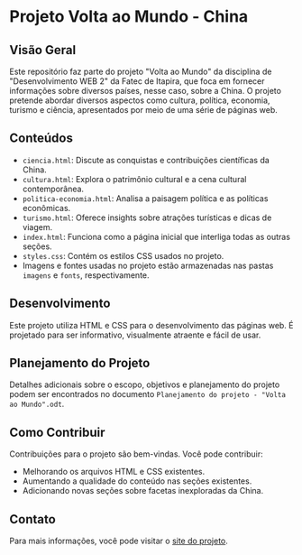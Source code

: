 # Projeto Volta ao Mundo - China

## Visão Geral

Este repositório faz parte do projeto "Volta ao Mundo" da disciplina de "Desenvolvimento WEB 2" da Fatec de Itapira, que foca em fornecer informações sobre diversos países, nesse caso, sobre a China. O projeto pretende abordar diversos aspectos como cultura, política, economia, turismo e ciência, apresentados por meio de uma série de páginas web.

## Conteúdos

- `ciencia.html`: Discute as conquistas e contribuições científicas da China.
- `cultura.html`: Explora o patrimônio cultural e a cena cultural contemporânea.
- `politica-economia.html`: Analisa a paisagem política e as políticas econômicas.
- `turismo.html`: Oferece insights sobre atrações turísticas e dicas de viagem.
- `index.html`: Funciona como a página inicial que interliga todas as outras seções.
- `styles.css`: Contém os estilos CSS usados no projeto.
- Imagens e fontes usadas no projeto estão armazenadas nas pastas `imagens` e `fonts`, respectivamente.

## Desenvolvimento

Este projeto utiliza HTML e CSS para o desenvolvimento das páginas web. É projetado para ser informativo, visualmente atraente e fácil de usar.

## Planejamento do Projeto

Detalhes adicionais sobre o escopo, objetivos e planejamento do projeto podem ser encontrados no documento `Planejamento do projeto - "Volta ao Mundo".odt`.

## Como Contribuir

Contribuições para o projeto são bem-vindas. Você pode contribuir:
- Melhorando os arquivos HTML e CSS existentes.
- Aumentando a qualidade do conteúdo nas seções existentes.
- Adicionando novas seções sobre facetas inexploradas da China.


## Contato

Para mais informações, você pode visitar o [site do projeto](https://wendelbitencourt.github.io/Projeto-Volta-ao-Mundo-China/).

